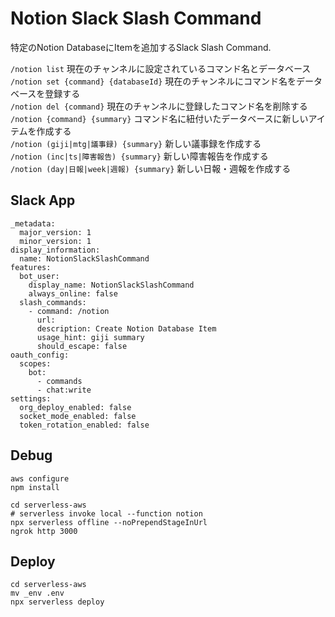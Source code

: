# Notion Slack Slash Command

特定のNotion DatabaseにItemを追加するSlack Slash Command.

`/notion list` 現在のチャンネルに設定されているコマンド名とデータベース  
`/notion set {command} {databaseId}` 現在のチャンネルにコマンド名をデータベースを登録する  
`/notion del {command}` 現在のチャンネルに登録したコマンド名を削除する  
`/notion {command} {summary}` コマンド名に紐付いたデータベースに新しいアイテムを作成する  
`/notion (giji|mtg|議事録) {summary}` 新しい議事録を作成する  
`/notion (inc|ts|障害報告) {summary}` 新しい障害報告を作成する  
`/notion (day|日報|week|週報) {summary}` 新しい日報・週報を作成する

## Slack App

```
_metadata:
  major_version: 1
  minor_version: 1
display_information:
  name: NotionSlackSlashCommand
features:
  bot_user:
    display_name: NotionSlackSlashCommand
    always_online: false
  slash_commands:
    - command: /notion
      url: 
      description: Create Notion Database Item
      usage_hint: giji summary
      should_escape: false
oauth_config:
  scopes:
    bot:
      - commands
      - chat:write
settings:
  org_deploy_enabled: false
  socket_mode_enabled: false
  token_rotation_enabled: false
```

## Debug

```
aws configure
npm install

cd serverless-aws
# serverless invoke local --function notion
npx serverless offline --noPrependStageInUrl
ngrok http 3000
```

## Deploy

```
cd serverless-aws
mv _env .env
npx serverless deploy
```